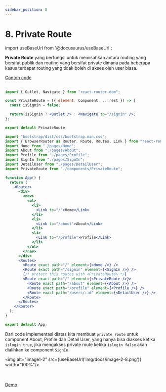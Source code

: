 ```yaml
---
sidebar_position: 8
---
```


# 8. Private Route

import useBaseUrl from '@docusaurus/useBaseUrl';

**Private Route** yang berfungsi untuk memisahkan antara routing yang bersifat publik dan routing yang bersifat private dimana pada beberapa kasus terdapat routing yang tidak boleh di akses oleh user biasa.

<a class="btn-example-code" href="https://github.com/demo-dumbways/ebook-code-results-stage-2/tree/8-frontend-react-js-advance/src">
Contoh code
</a>

<br />
<br />

```jsx title=pages/DetailUser.js
import { Outlet, Navigate } from "react-router-dom";

const PrivateRoute = ({ element: Component, ...rest }) => {
  const isSignin = false;

  return isSignin ? <Outlet /> : <Navigate to="/signin" />;
};

export default PrivateRoute;
```

```jsx title=App.js {}
import "bootstrap/dist/css/bootstrap.min.css";
import { BrowserRouter as Router, Route, Routes, Link } from "react-router-dom";
import Home from "./pages/Home";
import About from "./pages/About";
import Profile from "./pages/Profile";
import SignIn from "./pages/SignIn";
import DetailUser from "./pages/DetailUser";
import PrivateRoute from "./components/PrivateRoute";

function App() {
  return (
    <Router>
      <div>
        <nav>
          <ul>
            <li>
              <Link to="/">Home</Link>
            </li>
            <li>
              <Link to="/about">About</Link>
            </li>
            <li>
              <Link to="/profile">Profile</Link>
            </li>
          </ul>
        </nav>
      </div>
      <Routes>
        <Route exact path="/" element={<Home />} />
        <Route exact path="/signin" element={<SignIn />} />
        {/* protect this routes with <PrivateRoute> */}
        <Route exact path="/" element={<PrivateRoute />}>
          <Route exact path="/about" element={<About />} />
          <Route exact path="/profile" element={<Profile />} />
          <Route exact path="/users/:id" element={<DetailUser />} />
        </Route>
      </Routes>
    </Router>
  );
}

export default App;
```

Dari code implementasi diatas kita membuat `private route` untuk component About, Profile dan Detail User, yang hanya bisa diakses ketika `islogin true`, jika mengakses private route ketika `islogin false` akan dialihkan ke component `SignIn`.

<img alt="image1-2" src={useBaseUrl('img/docs/image-2-8.png')} width="100%"/>

<br />
<br />

<div>
<a class="btn-demo" href="https://ebook-code-results-stage-2-9597up16x-demo-dumbways.vercel.app/signin">
Demo
</a>
</div>
